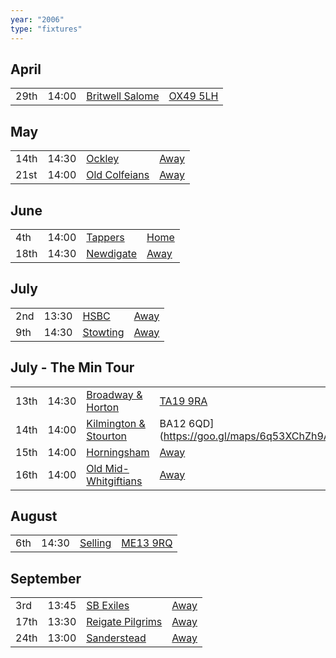```yaml
---
year: "2006"
type: "fixtures"
---
```


## April

|  |  |  |  |
|:---|:---|:---|:---|
| 29th | 14:00 | [Britwell Salome](/2006/britwell-salome) | [OX49 5LH](https://goo.gl/maps/CGgpPNyQhotADDFs9) |

## May

|  |  |  |  |
|:---|:---|:---|:---|
| 14th | 14:30 | [Ockley](/2006/ockley) | [Away](https://goo.gl/maps/vmhvFhbrVZGrsXAAA) |
| 21st | 14:00 | [Old Colfeians](/2006/old-colfeians) | [Away]() |

## June

|  |  |  |  |
|:---|:---|:---|:---|
| 4th | 14:00 | [Tappers](/2006/tappers) | [Home]() |
| 18th | 14:30 | [Newdigate](/2006/newdigate) | [Away](https://goo.gl/maps/9uAr2nHj19CJDEjw6) |

## July

|  |  |  |  |
|:---|:---|:---|:---|
| 2nd | 13:30 | [HSBC](/2006/hsbc) | [Away]() |
| 9th | 14:30 | [Stowting](/2006/stowting) | [Away](https://goo.gl/maps/3Br4woRQXRqh9Uje8) |

## July - The Min Tour

|  |  |  |  |
|:---|:---|:---|:---|
| 13th | 14:30 | [Broadway & Horton](/2006/broadway-and-horton) | [TA19 9RA](https//goo.gl/maps/hVamJL8if6v) |
| 14th | 14:00 | [Kilmington & Stourton](/2006/kilmington-and-stourton) | BA12 6QD](https://goo.gl/maps/6q53XChZh9A2) |
| 15th | 14:00 | [Horningsham](/2006/horningsham) | [Away](https://goo.gl/maps/SNpXcsajYDXfjmff7) |
| 16th | 14:00 | [Old Mid-Whitgiftians](/2006/old-mid-whitgiftians) | [Away]() |

## August

|  |  |  |  |
|:---|:---|:---|:---|
| 6th | 14:30 | [Selling](/2006/selling) | [ME13 9RQ](https//goo.gl/maps/QeLhjBkEbJr) |

## September

|  |  |  |  |
|:---|:---|:---|:---|
| 3rd | 13:45 | [SB Exiles](/2006/sb-exiles) | [Away]() |
| 17th | 13:30 | [Reigate Pilgrims](/2006/reigate-pilgrims) | [Away](https://goo.gl/maps/z54KDhWLtQreY6xy9) |
| 24th | 13:00 | [Sanderstead](/2006/sanderstead) | [Away]() |